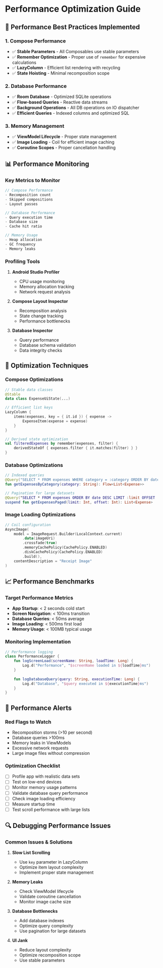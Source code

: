 # Performance Optimization Guide

## 🚀 Performance Best Practices Implemented

### **1. Compose Performance**
- ✅ **Stable Parameters** - All Composables use stable parameters
- ✅ **Remember Optimization** - Proper use of `remember` for expensive calculations
- ✅ **LazyColumn** - Efficient list rendering with recycling
- ✅ **State Hoisting** - Minimal recomposition scope

### **2. Database Performance**
- ✅ **Room Database** - Optimized SQLite operations
- ✅ **Flow-based Queries** - Reactive data streams
- ✅ **Background Operations** - All DB operations on IO dispatcher
- ✅ **Efficient Queries** - Indexed columns and optimized SQL

### **3. Memory Management**
- ✅ **ViewModel Lifecycle** - Proper state management
- ✅ **Image Loading** - Coil for efficient image caching
- ✅ **Coroutine Scopes** - Proper cancellation handling

## 📊 Performance Monitoring

### **Key Metrics to Monitor**
```kotlin
// Compose Performance
- Recomposition count
- Skipped compositions
- Layout passes

// Database Performance  
- Query execution time
- Database size
- Cache hit ratio

// Memory Usage
- Heap allocation
- GC frequency
- Memory leaks
```

### **Profiling Tools**
1. **Android Studio Profiler**
   - CPU usage monitoring
   - Memory allocation tracking
   - Network request analysis

2. **Compose Layout Inspector**
   - Recomposition analysis
   - State change tracking
   - Performance bottlenecks

3. **Database Inspector**
   - Query performance
   - Database schema validation
   - Data integrity checks

## 🔧 Optimization Techniques

### **Compose Optimizations**
```kotlin
// Stable data classes
@Stable
data class ExpenseUiState(...)

// Efficient list keys
LazyColumn {
    items(expenses, key = { it.id }) { expense ->
        ExpenseItem(expense = expense)
    }
}

// Derived state optimization
val filteredExpenses by remember(expenses, filter) {
    derivedStateOf { expenses.filter { it.matches(filter) } }
}
```

### **Database Optimizations**
```kotlin
// Indexed queries
@Query("SELECT * FROM expenses WHERE category = :category ORDER BY date DESC")
fun getExpensesByCategory(category: String): Flow<List<Expense>>

// Pagination for large datasets
@Query("SELECT * FROM expenses ORDER BY date DESC LIMIT :limit OFFSET :offset")
suspend fun getExpensesPaged(limit: Int, offset: Int): List<Expense>
```

### **Image Loading Optimizations**
```kotlin
// Coil configuration
AsyncImage(
    model = ImageRequest.Builder(LocalContext.current)
        .data(imageUri)
        .crossfade(true)
        .memoryCachePolicy(CachePolicy.ENABLED)
        .diskCachePolicy(CachePolicy.ENABLED)
        .build(),
    contentDescription = "Receipt Image"
)
```

## 📈 Performance Benchmarks

### **Target Performance Metrics**
- **App Startup**: < 2 seconds cold start
- **Screen Navigation**: < 100ms transition
- **Database Queries**: < 50ms average
- **Image Loading**: < 500ms first load
- **Memory Usage**: < 100MB typical usage

### **Monitoring Implementation**
```kotlin
// Performance logging
class PerformanceLogger {
    fun logScreenLoad(screenName: String, loadTime: Long) {
        Log.d("Performance", "$screenName loaded in ${loadTime}ms")
    }
    
    fun logDatabaseQuery(query: String, executionTime: Long) {
        Log.d("Database", "$query executed in ${executionTime}ms")
    }
}
```

## 🚨 Performance Alerts

### **Red Flags to Watch**
- Recomposition storms (>10 per second)
- Database queries >100ms
- Memory leaks in ViewModels
- Excessive network requests
- Large image files without compression

### **Optimization Checklist**
- [ ] Profile app with realistic data sets
- [ ] Test on low-end devices
- [ ] Monitor memory usage patterns
- [ ] Validate database query performance
- [ ] Check image loading efficiency
- [ ] Measure startup time
- [ ] Test scroll performance with large lists

## 🔍 Debugging Performance Issues

### **Common Issues & Solutions**
1. **Slow List Scrolling**
   - Use `key` parameter in LazyColumn
   - Optimize item layout complexity
   - Implement proper state management

2. **Memory Leaks**
   - Check ViewModel lifecycle
   - Validate coroutine cancellation
   - Monitor image cache size

3. **Database Bottlenecks**
   - Add database indexes
   - Optimize query complexity
   - Use pagination for large datasets

4. **UI Jank**
   - Reduce layout complexity
   - Optimize recomposition scope
   - Use stable parameters
